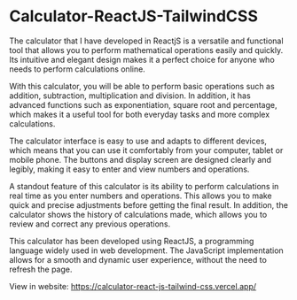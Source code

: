 # Calculator-ReactJS-TailwindCSS

The calculator that I have developed in ReactjS is a versatile and functional tool that allows you to perform mathematical operations easily and quickly. Its intuitive and elegant design makes it a perfect choice for anyone who needs to perform calculations online.

With this calculator, you will be able to perform basic operations such as addition, subtraction, multiplication and division. In addition, it has advanced functions such as exponentiation, square root and percentage, which makes it a useful tool for both everyday tasks and more complex calculations.

The calculator interface is easy to use and adapts to different devices, which means that you can use it comfortably from your computer, tablet or mobile phone. The buttons and display screen are designed clearly and legibly, making it easy to enter and view numbers and operations.

A standout feature of this calculator is its ability to perform calculations in real time as you enter numbers and operations. This allows you to make quick and precise adjustments before getting the final result. In addition, the calculator shows the history of calculations made, which allows you to review and correct any previous operations.

This calculator has been developed using ReactJS, a programming language widely used in web development. The JavaScript implementation allows for a smooth and dynamic user experience, without the need to refresh the page.

View in website: https://calculator-react-js-tailwind-css.vercel.app/
